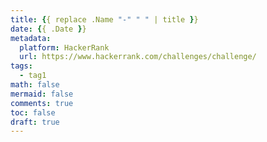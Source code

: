 ```yaml
---
title: {{ replace .Name "-" " " | title }}
date: {{ .Date }}
metadata:
  platform: HackerRank
  url: https://www.hackerrank.com/challenges/challenge/
tags:
  - tag1
math: false
mermaid: false
comments: true
toc: false
draft: true
---
```


